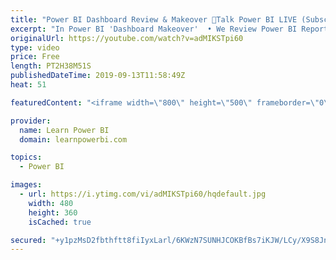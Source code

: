 ```yaml
---
title: "Power BI Dashboard Review & Makeover 🔴Talk Power BI LIVE (Subscribe & Join)"
excerpt: "In Power BI 'Dashboard Makeover'  • We Review Power BI Reports/Dashboards sent in by users  • Provide expert feedback and ideas on how to improve  • Submit Your Screenshots or PBIX file here 👉 https://www.learnpowerbi.com/makeover  ⚠️NOTE⚠️ :  • Do NOT send any sensitive data in your screenshots  •"
originalUrl: https://youtube.com/watch?v=adMIKSTpi60
type: video
price: Free
length: PT2H38M51S
publishedDateTime: 2019-09-13T11:58:49Z
heat: 51

featuredContent: "<iframe width=\"800\" height=\"500\" frameborder=\"0\" src=\"https://www.youtube.com/embed/adMIKSTpi60\" allow=\"accelerometer; autoplay; encrypted-media; gyroscope; picture-in-picture\" allowfullscreen></iframe>"

provider:
  name: Learn Power BI
  domain: learnpowerbi.com

topics:
  - Power BI

images:
  - url: https://i.ytimg.com/vi/adMIKSTpi60/hqdefault.jpg
    width: 480
    height: 360
    isCached: true

secured: "+y1pzMsD2fbthftt8fiIyxLarl/6KWzN7SUNHJCOKBfBs7iKJW/LCy/X9S8JnAXoKLBKWgx88KnnBOcrXK6PBZVPq7bG3s2FxCsW8IzDPbuvm3o/ewXRCC8xXZSZ7FuPWlKJe/8Sekmke/JdsbBipp1RD6qMRqhelrB+exKX0S2ul8pcywornIoFMlA5eFm4IutneRuHz0vy8O8qLYAgbZZ99qtkXtXgK57D0IDmQTHrEgwRGyR/rPkVqI0wh+UvMGjMbLeRA6RASIKhyTcmL09boN4zZygF1BGpDfl9HObzt/JoE/Dkte4MwcYT11L06CFb9XFBHaHyobIZOGk3t0pfnoFN6O9QZb8QDe4p/BoiCpHbBfdMFuVNiV9bruOQHwVLfMHEkjiZA6fNNyGaUw==;zc5Zh2+K4PQRbuQDL4+omA=="
---
```


